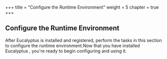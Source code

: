 +++
title = "Configure the Runtime Environment"
weight = 5
chapter = true
+++


## Configure the Runtime Environment
After Eucalyptus is installed and registered, perform the tasks in this section to configure the runtime environment.Now that you have installed Eucalyptus , you're ready to begin configuring and using it. 

